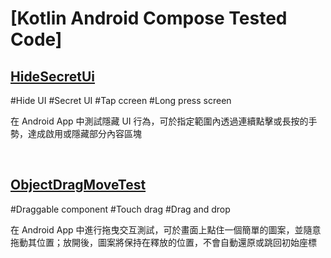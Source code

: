 # [Kotlin Android Compose Tested Code]

## [HideSecretUi](./HideSecretUi)

#Hide UI #Secret UI #Tap ccreen #Long press screen

在 Android App 中測試隱藏 UI 行為，可於指定範圍內透過連續點擊或長按的手勢，達成啟用或隱藏部分內容區塊

<br>

## [ObjectDragMoveTest](./ObjectDragMoveTest)

#Draggable component #Touch drag #Drag and drop

在 Android App 中進行拖曳交互測試，可於畫面上點住一個簡單的圖案，並隨意拖動其位置；放開後，圖案將保持在釋放的位置，不會自動還原或跳回初始座標

<br>

